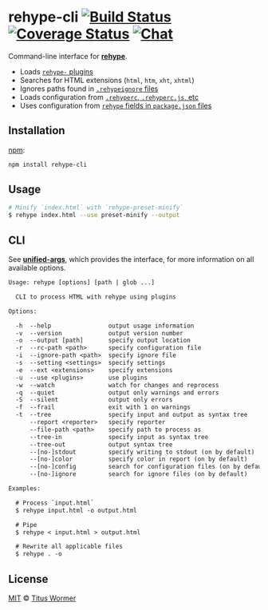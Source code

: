 # rehype-cli [![Build Status][build-badge]][build-status] [![Coverage Status][coverage-badge]][coverage-status] [![Chat][chat-badge]][chat]

Command-line interface for [**rehype**][rehype].

*   Loads [`rehype-` plugins][plugins]
*   Searches for HTML extensions (`html`, `htm`, `xht`, `xhtml`)
*   Ignores paths found in [`.rehypeignore` files][ignore-file]
*   Loads configuration from [`.rehyperc`, `.rehyperc.js`, etc][config-file]
*   Uses configuration from [`rehype` fields in `package.json`
    files][config-file]

## Installation

[npm][]:

```bash
npm install rehype-cli
```

## Usage

```bash
# Minify `index.html` with `rehype-preset-minify`
$ rehype index.html --use preset-minify --output
```

## CLI

See [**unified-args**][unified-args], which provides the interface,
for more information on all available options.

```txt
Usage: rehype [options] [path | glob ...]

  CLI to process HTML with rehype using plugins

Options:

  -h  --help                output usage information
  -v  --version             output version number
  -o  --output [path]       specify output location
  -r  --rc-path <path>      specify configuration file
  -i  --ignore-path <path>  specify ignore file
  -s  --setting <settings>  specify settings
  -e  --ext <extensions>    specify extensions
  -u  --use <plugins>       use plugins
  -w  --watch               watch for changes and reprocess
  -q  --quiet               output only warnings and errors
  -S  --silent              output only errors
  -f  --frail               exit with 1 on warnings
  -t  --tree                specify input and output as syntax tree
      --report <reporter>   specify reporter
      --file-path <path>    specify path to process as
      --tree-in             specify input as syntax tree
      --tree-out            output syntax tree
      --[no-]stdout         specify writing to stdout (on by default)
      --[no-]color          specify color in report (on by default)
      --[no-]config         search for configuration files (on by default)
      --[no-]ignore         search for ignore files (on by default)

Examples:

  # Process `input.html`
  $ rehype input.html -o output.html

  # Pipe
  $ rehype < input.html > output.html

  # Rewrite all applicable files
  $ rehype . -o
```

## License

[MIT][license] © [Titus Wormer][author]

<!-- Definitions -->

[build-badge]: https://img.shields.io/travis/wooorm/rehype.svg

[build-status]: https://travis-ci.org/wooorm/rehype

[coverage-badge]: https://img.shields.io/codecov/c/github/wooorm/rehype.svg

[coverage-status]: https://codecov.io/github/wooorm/rehype

[chat-badge]: https://img.shields.io/gitter/room/wooorm/rehype.svg

[chat]: https://gitter.im/wooorm/rehype

[license]: https://github.com/wooorm/rehype/blob/master/LICENSE

[author]: http://wooorm.com

[npm]: https://docs.npmjs.com/cli/install

[rehype]: https://github.com/wooorm/rehype

[plugins]: https://github.com/wooorm/rehype/blob/master/doc/plugins.md

[config-file]: https://github.com/unifiedjs/unified-engine/blob/master/doc/configure.md

[ignore-file]: https://github.com/unifiedjs/unified-engine/blob/master/doc/ignore.md

[unified-args]: https://github.com/unifiedjs/unified-args#cli
